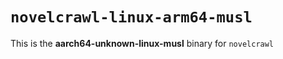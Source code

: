 # `novelcrawl-linux-arm64-musl`

This is the **aarch64-unknown-linux-musl** binary for `novelcrawl`
